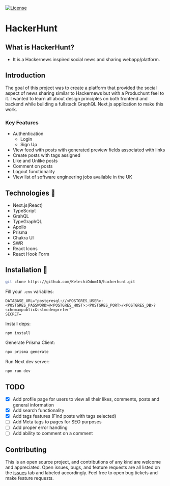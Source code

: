[![License](https://img.shields.io/github/license/falberthen/ecommerceddd.svg)](LICENSE)

# HackerHunt

## What is HackerHunt?

- It is a Hackernews inspired social news and sharing webapp/platform.

## Introduction

The goal of this project was to create a platform that provided the social aspect of news sharing similar to Hackernews but with a Produchunt feel to it. I wanted to learn all about design principles on both frontend and backend while building a fullstack GraphQL Next.js application to make this work.

### Key Features

- Authentication
  - Login
  - Sign Up
- View feed with posts with generated preview fields associated with links
- Create posts with tags assigned
- Like and Unlike posts
- Comment on posts
- Logout functionality
- View list of software engineering jobs available in the UK

## Technologies 🔧

- Next.js(React)
- TypeScript
- GrahQL
- TypeGraphQL
- Apollo
- Prisma
- Chakra UI
- SWR
- React Icons
- React Hook Form

## Installation 💾

```bash
git clone https://github.com/KelechiOdom10/hackerhunt.git
```

Fill your `.env` variables:

```
DATABASE_URL="postgresql://<POSTGRES_USER>:<POSTGRES_PASSWORD>@<POSTGRES_HOST>:<POSTGRES_PORT>/<POSTGRES_DB>?schema=public&sslmode=prefer"
SECRET=
```

Install deps:

```bash
npm install
```

Generate Prisma Client:

```bash
npx prisma generate
```

Run Next dev server:

```bash
npm run dev
```

## TODO

- [x] Add profile page for users to view all their likes, comments, posts and general information
- [x] Add search functionality
- [x] Add tags features (Find posts with tags selected)
- [ ] Add Meta tags to pages for SEO purposes
- [ ] Add proper error handling
- [ ] Add ability to comment on a comment

## Contributing

This is an open source project, and contributions of any kind are welcome and appreciated. Open issues, bugs, and feature requests are all listed on the [issues](https://github.com/KelechiOdom10/hackerhunt/issues) tab and labeled accordingly. Feel free to open bug tickets and make feature requests.
